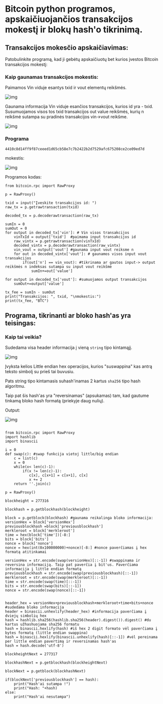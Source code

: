 # Bitcoin python programos, apskaičiuojančios transakcijos mokestį ir blokų hash'o tikrinimą.

## Transakcijos mokesčio apskaičiavimas:

Patobulinkite programą, kad ji gebėtų apskaičiuotų bet kurios įvestos Bitcoin transakcijos mokestį:

### Kaip gaunamas transakcijos mokestis:

Paimamos Vin viduje esantys txid ir vout elementų reikšmės.

![img](https://imgur.com/QT3kXQo.png)

Gaunama informacija Vin viduje esančios transakcijos, kurios id yra - txid. 
Susumuojamos visos tos txid transakcijos out value reikšmės, kurių n reikšmė sutampa su pradinės transakcijos vin->vout reikšme.

![img](https://imgur.com/fH7VfpZ.png)


### Programa

```
4410c8d14ff9f87ceeed1d65cb58e7c7b2422b2d7529afc675208ce2ce09ed7d
```
mokestis:

![img](https://imgur.com/Y6EpkFt.png)

Programos kodas:

```
from bitcoin.rpc import RawProxy

p = RawProxy()

txid = input("Įveskite transakcijos id: ")
raw_tx = p.getrawtransaction(txid)

decoded_tx = p.decoderawtransaction(raw_tx)

sumIn = 0
sumOut = 0
for output in decoded_tx['vin']: # Vin visos transakcijos
    vinTxId = output['txid']  #paimama input transakcijos id
    raw_vintx = p.getrawtransaction(vinTxId)
    decoded_vintx = p.decoderawtransaction(raw_vintx)
    vin_vout = output['vout'] #gaunama input vout reiksme n
    for out in decoded_vintx['vout']: # gaunamos visos input vout transakcijos
        if(out['n'] == vin_vout): #tikrinama ar gautos input-> output reikšmės n indeksas sutampa su input vout reikšmė
            sumIn+=out['value']
        
for output in decoded_tx['vout']: #sumuojamos output transakcijos
    sumOut+=output['value']

tx_fee = sumIn - sumOut
print("Transakcijos: ", txid, "\nmokestis:")
print(tx_fee, "BTC")
```

## Programa, tikrinanti ar bloko hash'as yra teisingas:

### Kaip tai veikia?

Sudedama visa header informacija į vieną ```string``` tipo kintamąjį.

![img](https://imgur.com/mPepY94.png)

Įvyksta kelios Little endian hex operacijos, kurios "suswappina" kas antrą teksto simbolį su prieš tai buvusiu.

Pats string tipo kintamasis suhash'inamas 2 kartus ```sha256``` tipo hash algoritmu.

Taip pat šis hash'as yra "reversinamas" (apsukamas) tam, kad gautume tinkamą bloko hash formatą (priekyje daug nulių).

Output:

![img](https://imgur.com/1hfPaZ7.png)

```

from bitcoin.rpc import RawProxy
import hashlib
import binascii

i = 0
def swap(c): #swap funkcija vietoj little/big endian
    c = list(c)
    x = 0
    while(x< len(c)-1):
        if(x != len(c)-1):
           c[x], c[x+1] = c[x+1], c[x]
           x += 2
    return ''.join(c)

p = RawProxy()

blockheight = 277316

blockhash = p.getblockhash(blockheight)

block = p.getblock(blockhash) #gaunama reikalinga bloko informacija:
versionHex = block['versionHex']
previousblockhash =block['previousblockhash']
merkleroot = block['merkleroot']
time = hex(block['time'])[-8:]
bits = block['bits']
nonce = block['nonce']
nonce = hex(int(0x100000000)+nonce)[-8:] #nonce paverčiamas į hex formatą atitinkamai

versionHex = str.encode(swap(versionHex)[::-1]) #swappinama ir reversina informaciją. Taip pat paverčia į bit'us. Paverčiama informacija į little endian formatą
previousblockhash = str.encode(swap(previousblockhash)[::-1])
merkleroot = str.encode(swap(merkleroot)[::-1])
time = str.encode(swap(time)[::-1])
bits = str.encode(swap(bits)[::-1])
nonce = str.encode(swap(nonce)[::-1])


header_hex = versionHex+previousblockhash+merkleroot+time+bits+nonce #sudedama bloko informacija
header = binascii.unhexlify(header_hex) #informacija paverčiama į dviejų simbolių hex
hash = hashlib.sha256(hashlib.sha256(header).digest()).digest() #du kartus užhashuojama sha256 formatu
hash = binascii.hexlify(hash) #iš hex 2 digit formato vėl paverčiama į bytes formatą (little endian swappina)
hash = binascii.hexlify(binascii.unhexlify(hash)[::-1]) #vėl pereinama per little endian pavertimą ir reversinamas hash'as
hash = hash.decode('utf-8')

blockheightNext = 277317

blockhashNext = p.getblockhash(blockheightNext)

blockNext = p.getblock(blockhashNext)

if(blockNext['previousblockhash'] == hash):
    print("Hash'ai sutampa !")
    print("Hash: "+hash)
else:
    print("Hash'ai nesutampa")

```
